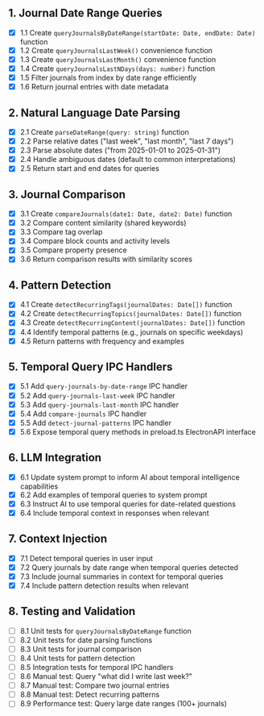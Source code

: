 ## 1. Journal Date Range Queries
- [x] 1.1 Create `queryJournalsByDateRange(startDate: Date, endDate: Date)` function
- [x] 1.2 Create `queryJournalsLastWeek()` convenience function
- [x] 1.3 Create `queryJournalsLastMonth()` convenience function
- [x] 1.4 Create `queryJournalsLastNDays(days: number)` function
- [x] 1.5 Filter journals from index by date range efficiently
- [x] 1.6 Return journal entries with date metadata

## 2. Natural Language Date Parsing
- [x] 2.1 Create `parseDateRange(query: string)` function
- [x] 2.2 Parse relative dates ("last week", "last month", "last 7 days")
- [x] 2.3 Parse absolute dates ("from 2025-01-01 to 2025-01-31")
- [x] 2.4 Handle ambiguous dates (default to common interpretations)
- [x] 2.5 Return start and end dates for queries

## 3. Journal Comparison
- [x] 3.1 Create `compareJournals(date1: Date, date2: Date)` function
- [x] 3.2 Compare content similarity (shared keywords)
- [x] 3.3 Compare tag overlap
- [x] 3.4 Compare block counts and activity levels
- [x] 3.5 Compare property presence
- [x] 3.6 Return comparison results with similarity scores

## 4. Pattern Detection
- [x] 4.1 Create `detectRecurringTags(journalDates: Date[])` function
- [x] 4.2 Create `detectRecurringTopics(journalDates: Date[])` function
- [x] 4.3 Create `detectRecurringContent(journalDates: Date[])` function
- [x] 4.4 Identify temporal patterns (e.g., journals on specific weekdays)
- [x] 4.5 Return patterns with frequency and examples

## 5. Temporal Query IPC Handlers
- [x] 5.1 Add `query-journals-by-date-range` IPC handler
- [x] 5.2 Add `query-journals-last-week` IPC handler
- [x] 5.3 Add `query-journals-last-month` IPC handler
- [x] 5.4 Add `compare-journals` IPC handler
- [x] 5.5 Add `detect-journal-patterns` IPC handler
- [x] 5.6 Expose temporal query methods in preload.ts ElectronAPI interface

## 6. LLM Integration
- [x] 6.1 Update system prompt to inform AI about temporal intelligence capabilities
- [x] 6.2 Add examples of temporal queries to system prompt
- [x] 6.3 Instruct AI to use temporal queries for date-related questions
- [x] 6.4 Include temporal context in responses when relevant

## 7. Context Injection
- [x] 7.1 Detect temporal queries in user input
- [x] 7.2 Query journals by date range when temporal queries detected
- [x] 7.3 Include journal summaries in context for temporal queries
- [x] 7.4 Include pattern detection results when relevant

## 8. Testing and Validation
- [ ] 8.1 Unit tests for `queryJournalsByDateRange` function
- [ ] 8.2 Unit tests for date parsing functions
- [ ] 8.3 Unit tests for journal comparison
- [ ] 8.4 Unit tests for pattern detection
- [ ] 8.5 Integration tests for temporal IPC handlers
- [ ] 8.6 Manual test: Query "what did I write last week?"
- [ ] 8.7 Manual test: Compare two journal entries
- [ ] 8.8 Manual test: Detect recurring patterns
- [ ] 8.9 Performance test: Query large date ranges (100+ journals)
